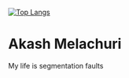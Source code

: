 [![Top Langs](https://github-readme-stats.vercel.app/api/top-langs/?username=javalich&hide=html,cobol,rpc&langs_count=8&layout=compact)](https://github.com/anuraghazra/github-readme-stats)
# Akash Melachuri
My life is segmentation faults
